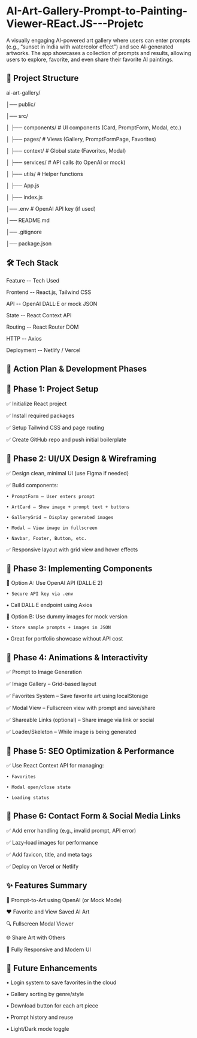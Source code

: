 # AI-Art-Gallery-Prompt-to-Painting-Viewer-REact.JS---Projetc

A visually engaging AI-powered art gallery where users can enter prompts (e.g., “sunset in India with watercolor effect”) and see AI-generated artworks. The app showcases a collection of prompts and results, allowing users to explore, favorite, and even share their favorite AI paintings.

📂 Project Structure
---------------------
ai-art-gallery/

│── public/

│── src/

│   ├── components/         # UI components (Card, PromptForm, Modal, etc.)

│   ├── pages/              # Views (Gallery, PromptFormPage, Favorites)

│   ├── context/            # Global state (Favorites, Modal)

│   ├── services/           # API calls (to OpenAI or mock)

│   ├── utils/              # Helper functions

│   ├── App.js

│   ├── index.js

│── .env                    # OpenAI API key (if used)

│── README.md

│── .gitignore

│── package.json



🛠 Tech Stack
--------------
Feature	-- Tech Used

Frontend	-- React.js, Tailwind CSS

API	-- OpenAI DALL·E or mock JSON

State	-- React Context API

Routing	-- React Router DOM

HTTP	-- Axios

Deployment	-- Netlify / Vercel


🎯 Action Plan & Development Phases
------------------------------------
📌 Phase 1: Project Setup
--------------------------
✅ Initialize React project

✅ Install required packages

✅ Setup Tailwind CSS and page routing

✅ Create GitHub repo and push initial boilerplate


📌 Phase 2: UI/UX Design & Wireframing
---------------------------------------
✅ Design clean, minimal UI (use Figma if needed)

✅ Build components:

	• PromptForm – User enters prompt
 
	• ArtCard – Show image + prompt text + buttons
 
	• GalleryGrid – Display generated images
 
	• Modal – View image in fullscreen
 
	• Navbar, Footer, Button, etc.
 
✅ Responsive layout with grid view and hover effects


📌 Phase 3: Implementing Components
------------------------------------
🔹 Option A: Use OpenAI API (DALL·E 2)

	• Secure API key via .env
 
  • Call DALL·E endpoint using Axios

🔹 Option B: Use dummy images for mock version

	• Store sample prompts + images in JSON
  • Great for portfolio showcase without API cost


📌 Phase 4: Animations & Interactivity
---------------------------------------
✅ Prompt to Image Generation

✅ Image Gallery – Grid-based layout

✅ Favorites System – Save favorite art using localStorage

✅ Modal View – Fullscreen view with prompt and save/share

✅ Shareable Links (optional) – Share image via link or social

✅ Loader/Skeleton – While image is being generated


📌 Phase 5: SEO Optimization & Performance
-------------------------------------------
✅ Use React Context API for managing:

	• Favorites
 
	• Modal open/close state
 
	• Loading status


📌 Phase 6: Contact Form & Social Media Links
----------------------------------------------
✅ Add error handling (e.g., invalid prompt, API error)

✅ Lazy-load images for performance

✅ Add favicon, title, and meta tags

✅ Deploy on Vercel or Netlify

✨ Features Summary
---------------------------------
🎨 Prompt-to-Art using OpenAI (or Mock Mode)

❤️ Favorite and View Saved AI Art

🔍 Fullscreen Modal Viewer

🌐 Share Art with Others

📱 Fully Responsive and Modern UI


📌 Future Enhancements
-----------------------
• Login system to save favorites in the cloud

• Gallery sorting by genre/style

• Download button for each art piece

• Prompt history and reuse

• Light/Dark mode toggle
